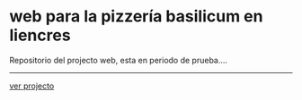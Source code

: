 # web para la pizzería basilicum en liencres

Repositorio del projecto web, esta en periodo de prueba....

------------------------------------------------------
[ver projecto](https://alex-apt.github.io/basilicum)
